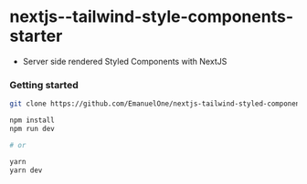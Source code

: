 # nextjs--tailwind-style-components-starter

* Server side rendered Styled Components with NextJS


### Getting started

```bash
git clone https://github.com/EmanuelOne/nextjs-tailwind-styled-components-boiler-plate.git

npm install
npm run dev

# or

yarn
yarn dev
```

